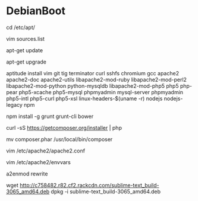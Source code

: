 # DebianBoot

cd /etc/apt/

vim sources.list

apt-get update

apt-get upgrade

aptitude install vim git tig terminator curl sshfs chromium gcc apache2 apache2-doc apache2-utils libapache2-mod-ruby libapache2-mod-perl2 libapache2-mod-python python-mysqldb libapache2-mod-php5 php5 php-pear php5-xcache php5-mysql phpmyadmin mysql-server phpmyadmin php5-intl php5-curl php5-xsl linux-headers-$(uname -r) nodejs nodejs-legacy npm

npm install -g grunt grunt-cli bower

curl -sS https://getcomposer.org/installer | php

mv composer.phar /usr/local/bin/composer

vim /etc/apache2/apache2.conf

vim /etc/apache2/envvars

a2enmod rewrite

wget http://c758482.r82.cf2.rackcdn.com/sublime-text_build-3065_amd64.deb
dpkg -i sublime-text_build-3065_amd64.deb
